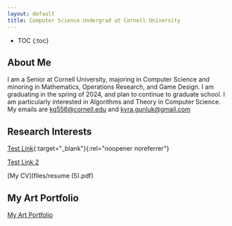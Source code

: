 ```yaml
---
layout: default
title: Computer Science Undergrad at Cornell University
---
```


* TOC
{:toc}

## About Me

I am a Senior at Cornell University, majoring in Computer Science and minoring in Mathematics, Operations Research, and Game Design. I am graduating in the spring of 2024, and plan to continue to graduate school. I am particularly interested in Algorithms and Theory in Computer Science. My emails are kg556@cornell.edu and kyra.gunluk@gmail.com

## Research Interests
[Test Link](https://www.linkedin.com/in/kyra-gunluk-097704198/){:target="_blank"}{:rel="noopener noreferrer"}

[Test Link 2](https://www.linkedin.com/in/kyra-gunluk-097704198/ )

[My CV](files/resume (5).pdf)

## My Art Portfolio

[My Art Portfolio](portfolio.html)

